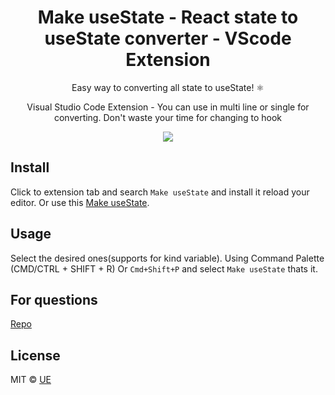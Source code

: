 <h1 align="center"> Make useState - React state to useState converter - VScode Extension </h1>

<p align="center"> Easy way to converting all state to useState! ⚛️</p>

<p align="center"> Visual Studio Code Extension - You can use in multi line or single for converting. Don't waste your time for changing to hook</p>
<p align="center"><img align="center" src="https://media.giphy.com/media/WoKkMUd7SXbica1L7H/giphy.gif"/></p>

## Install

Click to extension tab and search `Make useState` and install it reload your editor. Or use this [Make useState](https://marketplace.visualstudio.com/items?itemName=ue.make-usestate).

## Usage

Select the desired ones(supports for kind variable).
Using Command Palette (CMD/CTRL + SHIFT + R) Or
`Cmd+Shift+P` and select `Make useState` thats it.

## For questions

[Repo](https://github.com/ue/make-usestate)

## License

MIT © [UE](https://github.com/ue)
